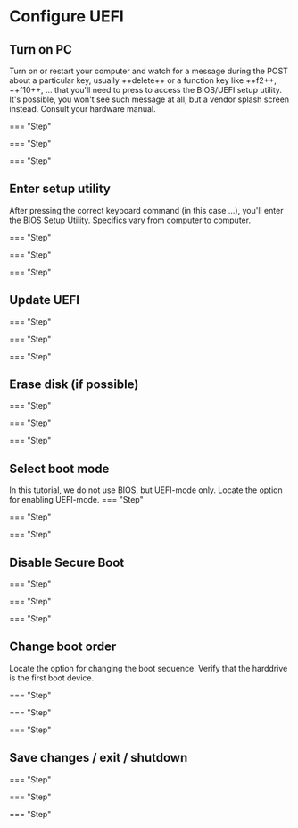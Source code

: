 # Configure UEFI
## Turn on PC
Turn on or restart your computer and watch for a message during the POST about a particular key, usually ++delete++ or a function key like ++f2++, ++f10++, ...  that you'll need to press to access the BIOS/UEFI setup utility. It's possible, you won't see such message at all, but a vendor splash screen instead. Consult your hardware manual.

=== "Step"
    
=== "Step"

=== "Step"

## Enter setup utility
After pressing the correct keyboard command (in this case ...), you'll enter the BIOS Setup Utility. Specifics vary from computer to computer.

=== "Step"
    
=== "Step"

=== "Step"

## Update UEFI

=== "Step"
    
=== "Step"

=== "Step"

## Erase disk (if possible)

=== "Step"
    
=== "Step"

=== "Step"

## Select boot mode
In this tutorial, we do not use BIOS, but UEFI-mode only. Locate the option for enabling UEFI-mode.
=== "Step"
    
=== "Step"

=== "Step"

## Disable Secure Boot

=== "Step"
    
=== "Step"

=== "Step"

## Change boot order
Locate the option for changing the boot sequence. Verify that the harddrive is the first boot device.

=== "Step"
    
=== "Step"

=== "Step"

## Save changes / exit / shutdown

=== "Step"
    
=== "Step"

=== "Step"
